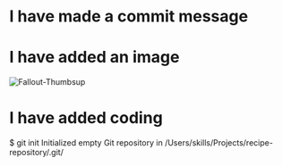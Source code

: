 # I have made a commit message

# I have added an image
![Fallout-Thumbsup](https://github.com/Exp-Communicate-Using-Markdown-Cohort-1/series-communicate-using-markdown-ZatNo7/assets/172629443/9a6cba4c-6ce7-44cf-a6a4-428f53c133bb)

# I have added coding
$ git init
Initialized empty Git repository in /Users/skills/Projects/recipe-repository/.git/
